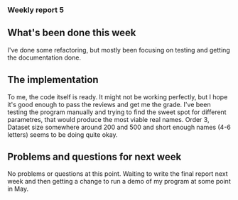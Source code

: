 ### Weekly report 5


## What's been done this week

I've done some refactoring, but mostly been focusing on testing and getting the documentation done. 

## The implementation

To me, the code itself is ready. It might not be working perfectly, but I hope it's good enough to pass the reviews and get me the grade. I've been testing the program manually and trying to find the sweet spot for different parametres, that would produce the most viable real names. Order 3, Dataset size somewhere around 200 and 500 and short enough names (4-6 letters) seems to be doing quite okay.

## Problems and questions for next week

No problems or questions at this point. Waiting to write the final report next week and then getting a change to run a demo of my program at some point in May.